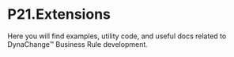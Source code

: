 # P21.Extensions 

Here you will find examples, utility code, and useful docs related to DynaChange&trade; Business Rule development.

